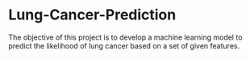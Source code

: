 # Lung-Cancer-Prediction
The objective of this project is to develop a machine learning model to predict the likelihood of lung cancer based on a set of given features.
